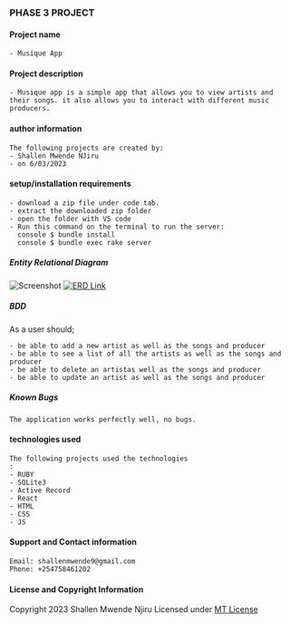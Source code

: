
### PHASE 3 PROJECT

#### Project name

    - Musique App

#### Project description

    - Musique app is a simple app that allows you to view artists and their songs. it also allows you to interact with different music producers.

#### author information

    The following projects are created by:
    - Shallen Mwende NJiru
    - on 6/03/2023

#### setup/installation requirements

    - download a zip file under code tab.
    - extract the downloaded zip folder
    - open the folder with VS code
    - Run this command on the terminal to run the server:
      console $ bundle install
      console $ bundle exec rake server

##### Entity Relational Diagram

![Screenshot](dbdiagram.png)
[![ERD Link](link)](https://dbdiagram.io/d/63fdabdb296d97641d843b64)

##### BDD

As a user should;

    - be able to add a new artist as well as the songs and producer 
    - be able to see a list of all the artists as well as the songs and producer 
    - be able to delete an artistas well as the songs and producer 
    - be able to update an artist as well as the songs and producer 


##### Known Bugs

    The application works perfectly well, no bugs.

#### technologies used

    The following projects used the technologies
    :
    - RUBY
    - SQLite3
    - Active Record
    - React
    - HTML
    - CSS
    - JS

#### Support and Contact information

    Email: shallenmwende9@gmail.com
    Phone: +254758461202

#### License and Copyright Information

Copyright 2023 Shallen Mwende Njiru Licensed under [MT License](https://github.com/shallen99/My-App-Musique)